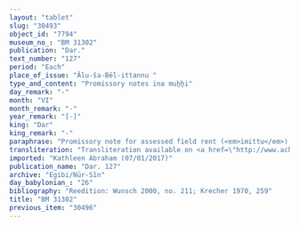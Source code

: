```yaml
---
layout: "tablet"
slug: "30493"
object_id: "7794"
museum_no_: "BM 31302"
publication: "Dar."
text_number: "127"
period: "Each"
place_of_issue: "Ālu-ša-Bēl-ittannu "
type_and_content: "Promissory notes ina muẖẖi"
day_remark: "-"
month: "VI"
month_remark: "-"
year_remark: "[-]"
king: "Dar"
king_remark: "-"
paraphrase: "Promissory note for assessed field rent (<em>imittu</em>), to be delivered in dates.<br /> <strong>B</strong> owes 2;1.2 kor of dates to <strong>A</strong> and his brothers, the assessed field rent on land (<em>imitti eqli</em>) <em>&scaron;a &scaron;ibbu </em>(uncl.) and (planted with) date palms which is located at the ditch (<em>harru</em>) of the Reisissi family. He should deliver the dates in one instalment according to the 36 liters measure. Delivery is due in Arahsamna (VIII). He should also deliver the usual by-products of the date cultivation to the courtyard (<em>haṣāru</em>): for each kor of dates he shall give (the customary amounts of) spathes (<em>tuhallu</em>), spadices (<em>gip&ucirc;</em>), and fibres (<em>mangagu</em>), a load of firewood, 0;0.1 kor for the <em>hab&ucirc; uhinni</em>-tax and 0;0.0.3 kor for the <em>&scaron;ugarr&ucirc;</em>-supplement. Witnesses.<br /> &nbsp;<br /> <strong>A<sub>1 </sub></strong>= Marduk-nāṣir-apli/Itti-Marduk-balāṭu//Egibi; <strong>A<sub>2 </sub></strong>= brother of <strong>A<sub>1</sub></strong>; <strong>B </strong>= &Scaron;a-Nab&ucirc;-&scaron;ū/Libluṭ"
transliteration: "Transliteration available on <a href=\"http://www.achemenet.com/fr/item/?/sources-textuelles/textes-par-regions/babylonie/babylone/1655128\" target=\"_blank\">Achemenet</a>"
imported: "Kathleen Abraham (07/01/2017)"
publication_name: "Dar. 127"
archive: "Egibi/Nūr-Sîn"
day_babylonian_: "26"
bibliography: "Reedition: Wunsch 2000, no. 211; Krecher 1970, 259"
title: "BM 31302"
previous_item: "30496"
---
```


